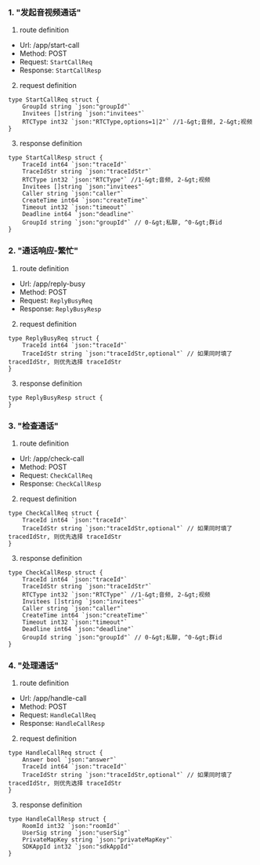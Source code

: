 ### 1. "发起音视频通话"

1. route definition

- Url: /app/start-call
- Method: POST
- Request: `StartCallReq`
- Response: `StartCallResp`

2. request definition



```golang
type StartCallReq struct {
	GroupId string `json:"groupId"`
	Invitees []string `json:"invitees"`
	RTCType int32 `json:"RTCType,options=1|2"` //1-&gt;音频, 2-&gt;视频
}
```


3. response definition



```golang
type StartCallResp struct {
	TraceId int64 `json:"traceId"`
	TraceIdStr string `json:"traceIdStr"`
	RTCType int32 `json:"RTCType"` //1-&gt;音频, 2-&gt;视频
	Invitees []string `json:"invitees"`
	Caller string `json:"caller"`
	CreateTime int64 `json:"createTime"`
	Timeout int32 `json:"timeout"`
	Deadline int64 `json:"deadline"`
	GroupId string `json:"groupId"` // 0-&gt;私聊, ^0-&gt;群id
}
```

### 2. "通话响应-繁忙"

1. route definition

- Url: /app/reply-busy
- Method: POST
- Request: `ReplyBusyReq`
- Response: `ReplyBusyResp`

2. request definition



```golang
type ReplyBusyReq struct {
	TraceId int64 `json:"traceId"`
	TraceIdStr string `json:"traceIdStr,optional"` // 如果同时填了 tracedIdStr, 则优先选择 traceIdStr
}
```


3. response definition



```golang
type ReplyBusyResp struct {
}
```

### 3. "检查通话"

1. route definition

- Url: /app/check-call
- Method: POST
- Request: `CheckCallReq`
- Response: `CheckCallResp`

2. request definition



```golang
type CheckCallReq struct {
	TraceId int64 `json:"traceId"`
	TraceIdStr string `json:"traceIdStr,optional"` // 如果同时填了 tracedIdStr, 则优先选择 traceIdStr
}
```


3. response definition



```golang
type CheckCallResp struct {
	TraceId int64 `json:"traceId"`
	TraceIdStr string `json:"traceIdStr"`
	RTCType int32 `json:"RTCType"` //1-&gt;音频, 2-&gt;视频
	Invitees []string `json:"invitees"`
	Caller string `json:"caller"`
	CreateTime int64 `json:"createTime"`
	Timeout int32 `json:"timeout"`
	Deadline int64 `json:"deadline"`
	GroupId string `json:"groupId"` // 0-&gt;私聊, ^0-&gt;群id
}
```

### 4. "处理通话"

1. route definition

- Url: /app/handle-call
- Method: POST
- Request: `HandleCallReq`
- Response: `HandleCallResp`

2. request definition



```golang
type HandleCallReq struct {
	Answer bool `json:"answer"`
	TraceId int64 `json:"traceId"`
	TraceIdStr string `json:"traceIdStr,optional"` // 如果同时填了 tracedIdStr, 则优先选择 traceIdStr
}
```


3. response definition



```golang
type HandleCallResp struct {
	RoomId int32 `json:"roomId"`
	UserSig string `json:"userSig"`
	PrivateMapKey string `json:"privateMapKey"`
	SDKAppId int32 `json:"sdkAppId"`
}
```


